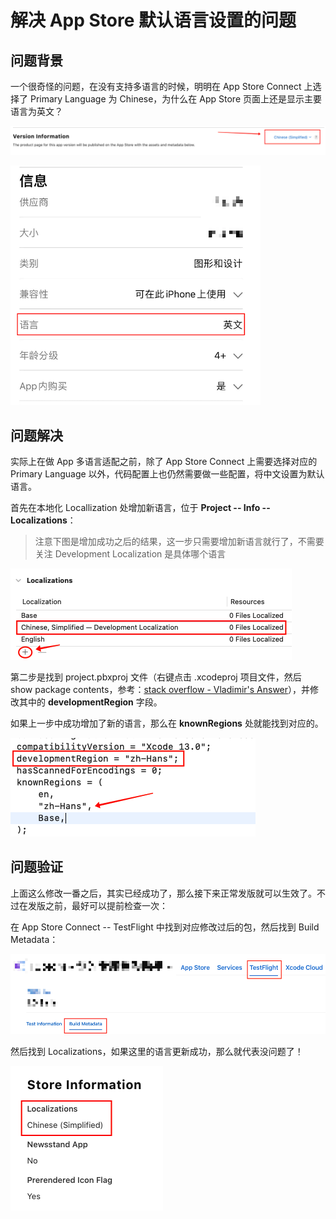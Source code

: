 # 解决 App Store 默认语言设置的问题



## 问题背景

一个很奇怪的问题，在没有支持多语言的时候，明明在 App Store Connect 上选择了 Primary Language 为 Chinese，为什么在 App Store 页面上还是显示主要语言为英文？

![shot_586](../../backups/AppStoreLanguages/shot_586.png)

![shot_587](../../backups/AppStoreLanguages/shot_587.png)



## 问题解决

实际上在做 App 多语言适配之前，除了 App Store Connect 上需要选择对应的 Primary Language 以外，代码配置上也仍然需要做一些配置，将中文设置为默认语言。

首先在本地化 Locallization 处增加新语言，位于 **Project -- Info -- Localizations**：

> 注意下图是增加成功之后的结果，这一步只需要增加新语言就行了，不需要关注 Development Localization 是具体哪个语言

![shot_589](../../backups/AppStoreLanguages/shot_589.png)

第二步是找到 project.pbxproj 文件（右键点击 .xcodeproj 项目文件，然后 show package contents，参考：[stack overflow - Vladimir's Answer](https://stackoverflow.com/a/3054073)），并修改其中的 **developmentRegion** 字段。

如果上一步中成功增加了新的语言，那么在 **knownRegions** 处就能找到对应的。

![shot_590](../../backups/AppStoreLanguages/shot_590.png)



## 问题验证

上面这么修改一番之后，其实已经成功了，那么接下来正常发版就可以生效了。不过在发版之前，最好可以提前检查一次：

在 App Store Connect -- TestFlight 中找到对应修改过后的包，然后找到 Build Metadata：

![shot_591](../../backups/AppStoreLanguages/shot_591.png)

然后找到 Localizations，如果这里的语言更新成功，那么就代表没问题了！

![shot_592](../../backups/AppStoreLanguages/shot_592.png)
